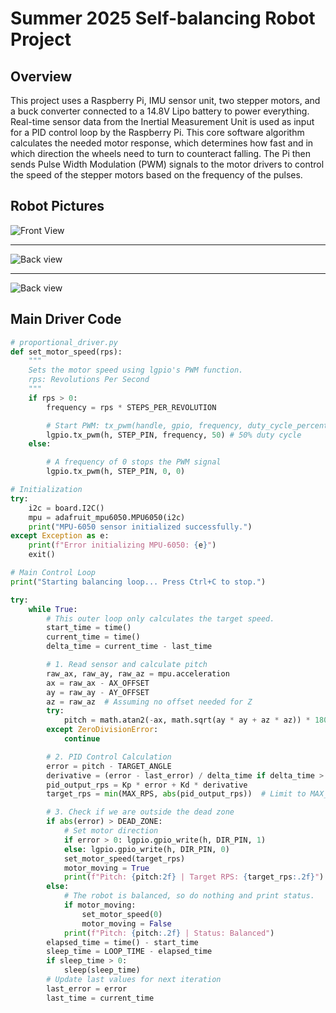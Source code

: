 # Summer 2025 Self-balancing Robot Project

## Overview
This project uses a Raspberry Pi, IMU sensor unit, two stepper motors, and a buck converter connected to a 14.8V Lipo battery to power everything. Real-time sensor data from the Inertial Measurement Unit is used as input for a PID control loop by the Raspberry Pi. This core software algorithm calculates the needed motor response, which determines how fast and in which direction the wheels need to turn to counteract falling. The Pi then sends Pulse Width Modulation (PWM) signals to the motor drivers to control the speed of the stepper motors based on the frequency of the pulses.

## Robot Pictures
![Front View](Robot_front.png)
***
![Back view](Robot_back.png)
***
![Back view](Robot_top.png)

## Main Driver Code

```python
# proportional_driver.py
def set_motor_speed(rps):
    """
    Sets the motor speed using lgpio's PWM function.
    rps: Revolutions Per Second
    """
    if rps > 0:
        frequency = rps * STEPS_PER_REVOLUTION

        # Start PWM: tx_pwm(handle, gpio, frequency, duty_cycle_percent)
        lgpio.tx_pwm(h, STEP_PIN, frequency, 50) # 50% duty cycle
    else:

        # A frequency of 0 stops the PWM signal
        lgpio.tx_pwm(h, STEP_PIN, 0, 0)

# Initialization
try:
    i2c = board.I2C()
    mpu = adafruit_mpu6050.MPU6050(i2c)
    print("MPU-6050 sensor initialized successfully.")
except Exception as e:
    print(f"Error initializing MPU-6050: {e}")
    exit()

# Main Control Loop
print("Starting balancing loop... Press Ctrl+C to stop.")

try:
    while True:
        # This outer loop only calculates the target speed.
        start_time = time()
        current_time = time()
        delta_time = current_time - last_time

        # 1. Read sensor and calculate pitch
        raw_ax, raw_ay, raw_az = mpu.acceleration
        ax = raw_ax - AX_OFFSET
        ay = raw_ay - AY_OFFSET
        az = raw_az  # Assuming no offset needed for Z
        try:
            pitch = math.atan2(-ax, math.sqrt(ay * ay + az * az)) * 180 * 0.31830988618
        except ZeroDivisionError:
            continue

        # 2. PID Control Calculation
        error = pitch - TARGET_ANGLE
        derivative = (error - last_error) / delta_time if delta_time > 0 else 0.0
        pid_output_rps = Kp * error + Kd * derivative
        target_rps = min(MAX_RPS, abs(pid_output_rps))  # Limit to MAX_RPS

        # 3. Check if we are outside the dead zone
        if abs(error) > DEAD_ZONE:
            # Set motor direction
            if error > 0: lgpio.gpio_write(h, DIR_PIN, 1) 
            else: lgpio.gpio_write(h, DIR_PIN, 0)
            set_motor_speed(target_rps)
            motor_moving = True
            print(f"Pitch: {pitch:2f} | Target RPS: {target_rps:.2f}")
        else:
            # The robot is balanced, so do nothing and print status.
            if motor_moving:
                set_motor_speed(0)
                motor_moving = False
            print(f"Pitch: {pitch:.2f} | Status: Balanced")
        elapsed_time = time() - start_time
        sleep_time = LOOP_TIME - elapsed_time
        if sleep_time > 0:
            sleep(sleep_time)
        # Update last values for next iteration
        last_error = error
        last_time = current_time
